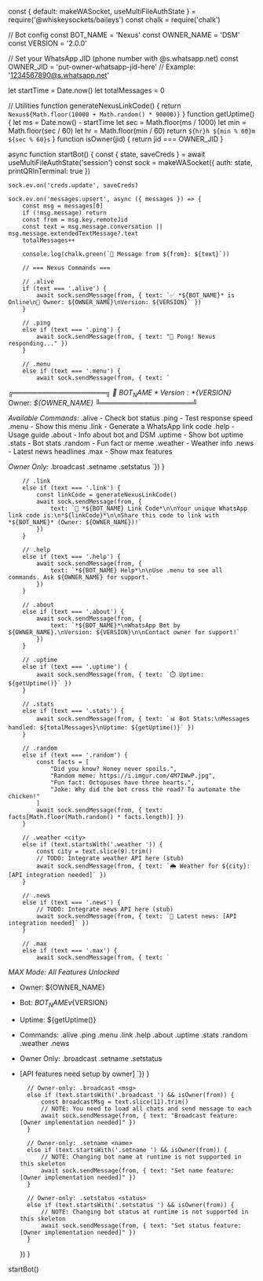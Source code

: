 const { default: makeWASocket, useMultiFileAuthState } = require('@whiskeysockets/baileys')
const chalk = require('chalk')

// Bot config
const BOT_NAME = 'Nexus'
const OWNER_NAME = 'DSM'
const VERSION = '2.0.0'

// Set your WhatsApp JID (phone number with @s.whatsapp.net)
const OWNER_JID = 'put-owner-whatsapp-jid-here' // Example: '1234567890@s.whatsapp.net'

let startTime = Date.now()
let totalMessages = 0

// Utilities
function generateNexusLinkCode() {
    return `Nexus${Math.floor(10000 + Math.random() * 90000)}`
}
function getUptime() {
    let ms = Date.now() - startTime
    let sec = Math.floor(ms / 1000)
    let min = Math.floor(sec / 60)
    let hr = Math.floor(min / 60)
    return `${hr}h ${min % 60}m ${sec % 60}s`
}
function isOwner(jid) {
    return jid === OWNER_JID
}

async function startBot() {
    const { state, saveCreds } = await useMultiFileAuthState('session')
    const sock = makeWASocket({
        auth: state,
        printQRInTerminal: true
    })

    sock.ev.on('creds.update', saveCreds)

    sock.ev.on('messages.upsert', async ({ messages }) => {
        const msg = messages[0]
        if (!msg.message) return
        const from = msg.key.remoteJid
        const text = msg.message.conversation || msg.message.extendedTextMessage?.text
        totalMessages++

        console.log(chalk.green(`💬 Message from ${from}: ${text}`))

        // === Nexus Commands ===

        // .alive
        if (text === '.alive') {
            await sock.sendMessage(from, { text: `✅ *${BOT_NAME}* is Online\n🚀 Owner: ${OWNER_NAME}\nVersion: ${VERSION}` })
        }

        // .ping
        else if (text === '.ping') {
            await sock.sendMessage(from, { text: "🏓 Pong! Nexus responding..." })
        }

        // .menu
        else if (text === '.menu') {
            await sock.sendMessage(from, { text: `
╔═══════════════════╗
   *🤖 ${BOT_NAME}*  
   Version: *${VERSION}*
   Owner: *${OWNER_NAME}*
╚═══════════════════╝

*Available Commands:*
.alive - Check bot status
.ping - Test response speed
.menu - Show this menu
.link - Generate a WhatsApp link code
.help - Usage guide
.about - Info about bot and DSM
.uptime - Show bot uptime
.stats - Bot stats
.random - Fun fact or meme
.weather <city> - Weather info
.news - Latest news headlines
.max - Show max features

*Owner Only:*
.broadcast <msg>
.setname <name>
.setstatus <status>
            `})
        }

        // .link
        else if (text === '.link') {
            const linkCode = generateNexusLinkCode()
            await sock.sendMessage(from, {
                text: `🔗 *${BOT_NAME} Link Code*\n\nYour unique WhatsApp link code is:\n*${linkCode}*\n\nShare this code to link with *${BOT_NAME}* (Owner: ${OWNER_NAME})!`
            })
        }

        // .help
        else if (text === '.help') {
            await sock.sendMessage(from, {
                text: `*${BOT_NAME} Help*\n\nUse .menu to see all commands. Ask ${OWNER_NAME} for support.`
            })
        }

        // .about
        else if (text === '.about') {
            await sock.sendMessage(from, {
                text: `*${BOT_NAME}*\nWhatsApp Bot by ${OWNER_NAME}.\nVersion: ${VERSION}\n\nContact owner for support!`
            })
        }

        // .uptime
        else if (text === '.uptime') {
            await sock.sendMessage(from, { text: `⏱️ Uptime: ${getUptime()}` })
        }

        // .stats
        else if (text === '.stats') {
            await sock.sendMessage(from, { text: `📊 Bot Stats:\nMessages handled: ${totalMessages}\nUptime: ${getUptime()}` })
        }

        // .random
        else if (text === '.random') {
            const facts = [
                "Did you know? Honey never spoils.",
                "Random meme: https://i.imgur.com/4M7IWwP.jpg",
                "Fun fact: Octopuses have three hearts.",
                "Joke: Why did the bot cross the road? To automate the chicken!"
            ]
            await sock.sendMessage(from, { text: facts[Math.floor(Math.random() * facts.length)] })
        }

        // .weather <city>
        else if (text.startsWith('.weather ')) {
            const city = text.slice(9).trim()
            // TODO: Integrate weather API here (stub)
            await sock.sendMessage(from, { text: `🌦️ Weather for ${city}: [API integration needed]` })
        }

        // .news
        else if (text === '.news') {
            // TODO: Integrate news API here (stub)
            await sock.sendMessage(from, { text: `📰 Latest news: [API integration needed]` })
        }

        // .max
        else if (text === '.max') {
            await sock.sendMessage(from, { text: `
*MAX Mode: All Features Unlocked*
- Owner: ${OWNER_NAME}
- Bot: ${BOT_NAME} v${VERSION}
- Uptime: ${getUptime()}
- Commands: .alive .ping .menu .link .help .about .uptime .stats .random .weather .news
- Owner Only: .broadcast .setname .setstatus
- [API features need setup by owner]
            `})
        }

        // Owner-only: .broadcast <msg>
        else if (text.startsWith('.broadcast ') && isOwner(from)) {
            const broadcastMsg = text.slice(11).trim()
            // NOTE: You need to load all chats and send message to each
            await sock.sendMessage(from, { text: "Broadcast feature: [Owner implementation needed]" })
        }

        // Owner-only: .setname <name>
        else if (text.startsWith('.setname ') && isOwner(from)) {
            // NOTE: Changing bot name at runtime is not supported in this skeleton
            await sock.sendMessage(from, { text: "Set name feature: [Owner implementation needed]" })
        }

        // Owner-only: .setstatus <status>
        else if (text.startsWith('.setstatus ') && isOwner(from)) {
            // NOTE: Changing bot status at runtime is not supported in this skeleton
            await sock.sendMessage(from, { text: "Set status feature: [Owner implementation needed]" })
        }
    })
}

startBot()
